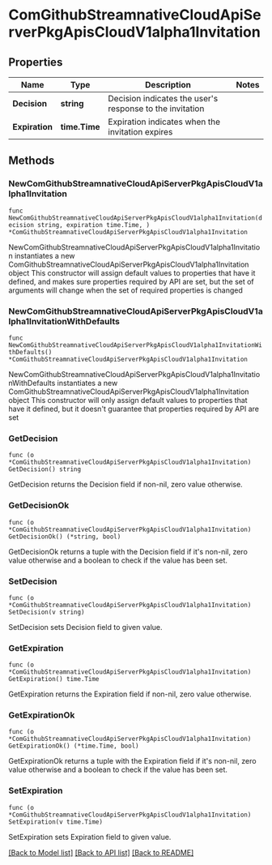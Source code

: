 # ComGithubStreamnativeCloudApiServerPkgApisCloudV1alpha1Invitation

## Properties

Name | Type | Description | Notes
------------ | ------------- | ------------- | -------------
**Decision** | **string** | Decision indicates the user&#39;s response to the invitation | 
**Expiration** | **time.Time** | Expiration indicates when the invitation expires | 

## Methods

### NewComGithubStreamnativeCloudApiServerPkgApisCloudV1alpha1Invitation

`func NewComGithubStreamnativeCloudApiServerPkgApisCloudV1alpha1Invitation(decision string, expiration time.Time, ) *ComGithubStreamnativeCloudApiServerPkgApisCloudV1alpha1Invitation`

NewComGithubStreamnativeCloudApiServerPkgApisCloudV1alpha1Invitation instantiates a new ComGithubStreamnativeCloudApiServerPkgApisCloudV1alpha1Invitation object
This constructor will assign default values to properties that have it defined,
and makes sure properties required by API are set, but the set of arguments
will change when the set of required properties is changed

### NewComGithubStreamnativeCloudApiServerPkgApisCloudV1alpha1InvitationWithDefaults

`func NewComGithubStreamnativeCloudApiServerPkgApisCloudV1alpha1InvitationWithDefaults() *ComGithubStreamnativeCloudApiServerPkgApisCloudV1alpha1Invitation`

NewComGithubStreamnativeCloudApiServerPkgApisCloudV1alpha1InvitationWithDefaults instantiates a new ComGithubStreamnativeCloudApiServerPkgApisCloudV1alpha1Invitation object
This constructor will only assign default values to properties that have it defined,
but it doesn't guarantee that properties required by API are set

### GetDecision

`func (o *ComGithubStreamnativeCloudApiServerPkgApisCloudV1alpha1Invitation) GetDecision() string`

GetDecision returns the Decision field if non-nil, zero value otherwise.

### GetDecisionOk

`func (o *ComGithubStreamnativeCloudApiServerPkgApisCloudV1alpha1Invitation) GetDecisionOk() (*string, bool)`

GetDecisionOk returns a tuple with the Decision field if it's non-nil, zero value otherwise
and a boolean to check if the value has been set.

### SetDecision

`func (o *ComGithubStreamnativeCloudApiServerPkgApisCloudV1alpha1Invitation) SetDecision(v string)`

SetDecision sets Decision field to given value.


### GetExpiration

`func (o *ComGithubStreamnativeCloudApiServerPkgApisCloudV1alpha1Invitation) GetExpiration() time.Time`

GetExpiration returns the Expiration field if non-nil, zero value otherwise.

### GetExpirationOk

`func (o *ComGithubStreamnativeCloudApiServerPkgApisCloudV1alpha1Invitation) GetExpirationOk() (*time.Time, bool)`

GetExpirationOk returns a tuple with the Expiration field if it's non-nil, zero value otherwise
and a boolean to check if the value has been set.

### SetExpiration

`func (o *ComGithubStreamnativeCloudApiServerPkgApisCloudV1alpha1Invitation) SetExpiration(v time.Time)`

SetExpiration sets Expiration field to given value.



[[Back to Model list]](../README.md#documentation-for-models) [[Back to API list]](../README.md#documentation-for-api-endpoints) [[Back to README]](../README.md)


